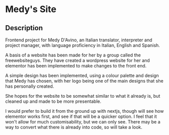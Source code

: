 # Medy's Site

## Description

Frontend project for Medy D'Avino, an Italian translator, interpreter and project manager, with language proficiency in Italian, English and Spanish.

A basis of a website has been made for her by a group called the freewebsiteguys. They have created a wordpress website for her and elementor has been implemented to make changes to the front end.

A simple design has been implemented, using a colour palette and design that Medy has chosen, with her logo being one of the main designs that she has personally created.

She hopes for the website to be somewhat similar to what it already is, but cleaned up and made to be more presentable.

I would prefer to build it from the ground up with nextjs, though will see how elementor works first, and see if that will be a quicker option. I feel that it won't allow for much customisability, but we can only see. There may be a way to convert what there is already into code, so will take a look.
